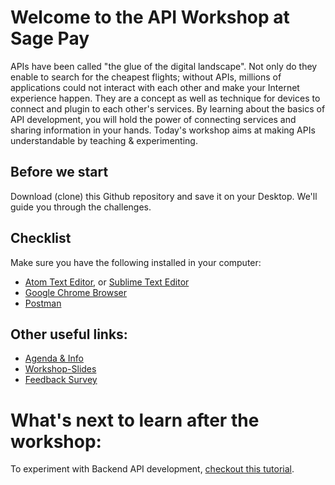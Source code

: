 # Welcome to the API Workshop at Sage Pay
APIs have been called "the glue of the digital landscape". Not only do they enable to search for the cheapest flights; without APIs, millions of applications could not interact with each other and make your Internet experience happen. They are a concept as well as technique for devices to connect and plugin to each other's services. By learning about the basics of API development, you will hold the power of connecting services and sharing information in your hands.
Today's workshop aims at making APIs understandable by teaching & experimenting.

## Before we start
Download (clone) this Github repository and save it on your Desktop. We'll guide you through the challenges.

## Checklist
Make sure you have the following installed in your computer:
* [Atom Text Editor](https://atom.io/), or [Sublime Text Editor](https://www.sublimetext.com/)
* [Google Chrome Browser](https://www.google.com/chrome/browser/desktop/)
* [Postman](https://www.getpostman.com/)

## Other useful links:
* [Agenda & Info ](http://sagepay-api-workshop.s3-website-eu-west-1.amazonaws.com/)
* [Workshop-Slides](https://docs.google.com/presentation/d/1xpoDAa8vM2hQdt9AeBPhAG0j6MjsfSCMOmN0YJSwon0/edit?usp=sharing)
* [Feedback Survey](https://marisa56.typeform.com/to/Yj2mCx)

# What's next to learn after the workshop:
To experiment with Backend API development, [checkout this tutorial](https://spring.io/guides/gs/consuming-rest-jquery/).

